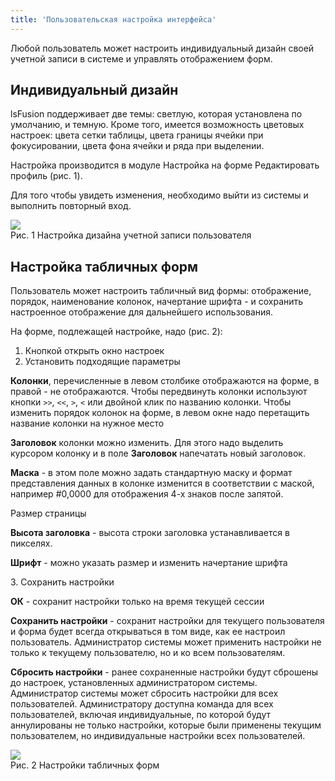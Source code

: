 ```yaml
---
title: 'Пользовательская настройка интерфейса'
---
```


Любой пользователь может настроить индивидуальный дизайн своей учетной записи в системе и управлять отображением форм. 


## Индивидуальный дизайн

lsFusion поддерживает две темы: светлую, которая установлена по умолчанию, и темную. Кроме того, имеется возможность цветовых настроек: 
цвета сетки таблицы, цвета границы ячейки при фокусировании, цвета фона ячейки и ряда при выделении.

Настройка производится в модуле Настройка на форме Редактировать профиль (рис. 1).

Для того чтобы увидеть изменения, необходимо выйти из системы и выполнить повторный вход.

![](img/user_settings1.png)  
Рис. 1 Настройка дизайна учетной записи пользователя  


## Настройка табличных форм

Пользователь может настроить табличный вид формы: отображение, порядок, наименование колонок, начертание шрифта - и сохранить настроенное отображение 
для дальнейшего использования.

На форме, подлежащей настройке, надо (рис. 2):

1. Кнопкой открыть окно настроек
2. Установить подходящие параметры

**Колонки**, перечисленные в левом столбике отображаются на форме, в правой - не отображаются. Чтобы передвинуть колонки используют кнопки `>>`, `<<`, `>`, `<` или 
двойной клик по названию колонки. Чтобы изменить порядок колонок на форме, в левом окне надо перетащить название колонки на нужное место

**Заголовок** колонки можно изменить. Для этого надо выделить курсором колонку и в поле **Заголовок** напечатать новый заголовок.

**Маска** - в этом поле можно задать стандартную маску и формат представления данных в колонке изменится в соответствии с маской, 
например #0,0000 для отображения 4-х знаков после запятой.


Размер страницы

**Высота заголовка** - высота строки заголовка устанавливается в пикселях.

**Шрифт** - можно указать размер и изменить начертание шрифта

3\. Сохранить настройки

**ОК** - сохранит настройки только на время текущей сессии

**Сохранить настройки** - сохранит настройки для текущего пользователя и форма будет всегда открываться в том виде, как ее настроил пользователь. 
Администратор системы может применить настройки не только к текущему пользователю, но и ко всем пользователям.

**Сбросить настройки** - ранее сохраненные настройки будут сброшены до настроек, установленных администратором системы. 
Администратор системы может сбросить настройки для всех пользователей. 
Администратору доступна команда для всех пользователей, включая индивидуальные, по которой будут аннулированы не только настройки, 
которые были применены текущим пользователем, но индивидуальные настройки всех пользователей. 

![](img/user_settings2.png)  
Рис. 2 Настройки табличных форм  



